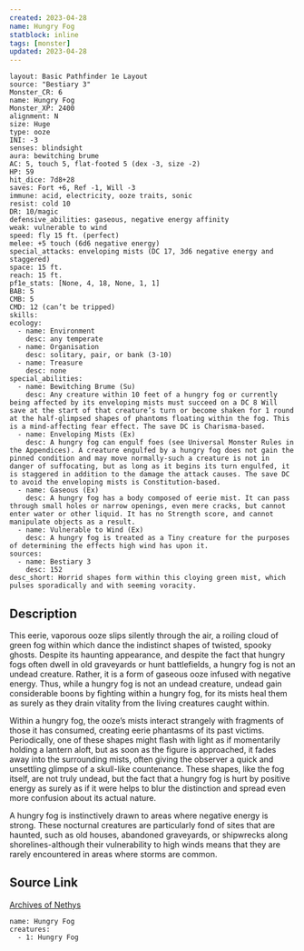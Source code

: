 ```yaml
---
created: 2023-04-28
name: Hungry Fog
statblock: inline
tags: [monster]
updated: 2023-04-28
---
```

```statblock
layout: Basic Pathfinder 1e Layout
source: "Bestiary 3"
Monster_CR: 6
name: Hungry Fog
Monster_XP: 2400
alignment: N
size: Huge
type: ooze
INI: -3
senses: blindsight
aura: bewitching brume
AC: 5, touch 5, flat-footed 5 (dex -3, size -2)
HP: 59
hit_dice: 7d8+28
saves: Fort +6, Ref -1, Will -3
immune: acid, electricity, ooze traits, sonic
resist: cold 10
DR: 10/magic
defensive_abilities: gaseous, negative energy affinity
weak: vulnerable to wind
speed: fly 15 ft. (perfect)
melee: +5 touch (6d6 negative energy)
special_attacks: enveloping mists (DC 17, 3d6 negative energy and staggered)
space: 15 ft.
reach: 15 ft.
pf1e_stats: [None, 4, 18, None, 1, 1]
BAB: 5
CMB: 5
CMD: 12 (can’t be tripped)
skills: 
ecology:
  - name: Environment
    desc: any temperate
  - name: Organisation
    desc: solitary, pair, or bank (3-10)
  - name: Treasure
    desc: none
special_abilities:
  - name: Bewitching Brume (Su)
    desc: Any creature within 10 feet of a hungry fog or currently being affected by its enveloping mists must succeed on a DC 8 Will save at the start of that creature’s turn or become shaken for 1 round at the half-glimpsed shapes of phantoms floating within the fog. This is a mind-affecting fear effect. The save DC is Charisma-based.
  - name: Enveloping Mists (Ex)
    desc: A hungry fog can engulf foes (see Universal Monster Rules in the Appendices). A creature engulfed by a hungry fog does not gain the pinned condition and may move normally-such a creature is not in danger of suffocating, but as long as it begins its turn engulfed, it is staggered in addition to the damage the attack causes. The save DC to avoid the enveloping mists is Constitution-based.
  - name: Gaseous (Ex)
    desc: A hungry fog has a body composed of eerie mist. It can pass through small holes or narrow openings, even mere cracks, but cannot enter water or other liquid. It has no Strength score, and cannot manipulate objects as a result.
  - name: Vulnerable to Wind (Ex)
    desc: A hungry fog is treated as a Tiny creature for the purposes of determining the effects high wind has upon it.
sources:
  - name: Bestiary 3
    desc: 152
desc_short: Horrid shapes form within this cloying green mist, which pulses sporadically and with seeming voracity.
```
## Description
This eerie, vaporous ooze slips silently through the air, a roiling cloud of green fog within which dance the indistinct shapes of twisted, spooky ghosts. Despite its haunting appearance, and despite the fact that hungry fogs often dwell in old graveyards or hunt battlefields, a hungry fog is not an undead creature. Rather, it is a form of gaseous ooze infused with negative energy. Thus, while a hungry fog is not an undead creature, undead gain considerable boons by fighting within a hungry fog, for its mists heal them as surely as they drain vitality from the living creatures caught within.

Within a hungry fog, the ooze’s mists interact strangely with fragments of those it has consumed, creating eerie phantasms of its past victims. Periodically, one of these shapes might flash with light as if momentarily holding a lantern aloft, but as soon as the figure is approached, it fades away into the surrounding mists, often giving the observer a quick and unsettling glimpse of a skull-like countenance. These shapes, like the fog itself, are not truly undead, but the fact that a hungry fog is hurt by positive energy as surely as if it were helps to blur the distinction and spread even more confusion about its actual nature.

A hungry fog is instinctively drawn to areas where negative energy is strong. These nocturnal creatures are particularly fond of sites that are haunted, such as old houses, abandoned graveyards, or shipwrecks along shorelines-although their vulnerability to high winds means that they are rarely encountered in areas where storms are common.
## Source Link
[Archives of Nethys](https://aonprd.com/MonsterDisplay.aspx?ItemName=Hungry%20Fog)
```encounter-table
name: Hungry Fog
creatures:
  - 1: Hungry Fog
```
